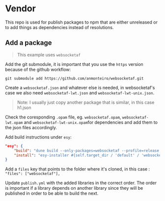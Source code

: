 # Vendor

This repo is used for publish packages to npm that are either unreleased or to add things as dependencies instead of resolutions.

## Add a package

> This example uses `websocketaf`

Add the git submodule, it is important that you use the `https` version because of the github workflow:

`git submodule add https://github.com/anmonteiro/websocketaf.git`

Create a `websocketaf.json` and whatever else is needed, in websocketaf's case we also need `websocketaf-lwt.json` and `websocketaf-lwt-unix.json`.

> Note: I usually just copy another package that is similar, in this case h1.json

Check the coresponding `.opam` file, eg. `websocketaf.opam`, `websocketaf-lwt.opam` and `websocketaf-lwt-unix.opam`for dependencies and add them to the json files accordingly.

Add build instructions under `esy`:

```json
"esy": {
    "build": "dune build --only-packages=websocketaf --profile=release -j 4 --root=./websocketaf",
    "install": "esy-installer #{self.target_dir / 'default' / 'websocketaf.install'}"
}
```

Add a `files` key that points to the folder where it's cloned, in this case : `"files": ["websocketaf"],`

Update `publish.yml` with the added libraries in the correct order. The order is important if a library depends on another library since they will be published in order to be able to build the next.

